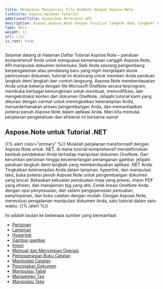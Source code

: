 ```yaml
---
title: Menguasai Manipulasi File OneNote dengan Aspose.Note
linktitle: Aspose.Halaman Tutorial
additionalTitle: Asumsikan Referensi API
description: Kuasai Aspose.Note dengan tutorial langkah demi langkah! Pelajari cara memanipulasi file OneNote secara terprogram untuk pemrosesan dokumen yang efisien.
type: docs
weight: 11
url: /id/
is_root: true
---
```


Selamat datang di Halaman Daftar Tutorial Aspose.Note – panduan komprehensif Anda untuk menguasai kemampuan canggih Aspose.Note, API manipulasi dokumen terkemuka. Baik Anda seorang pengembang berpengalaman atau pendatang baru yang ingin menjelajahi dunia pemrosesan dokumen, tutorial ini dirancang untuk memberi Anda panduan langkah demi langkah dan contoh langsung. Aspose.Note memberdayakan Anda untuk bekerja dengan file Microsoft OneNote secara terprogram, membuka berbagai kemungkinan untuk membuat, memodifikasi, dan mengekstraksi konten dari dokumen OneNote. Jelajahi tutorial kami yang dikurasi dengan cermat untuk meningkatkan keterampilan Anda, menyederhanakan proses pengembangan Anda, dan memanfaatkan potensi penuh Aspose.Note dalam aplikasi Anda. Mari kita memulai perjalanan pengetahuan dan efisiensi ini bersama-sama!

## Aspose.Note untuk Tutorial .NET
{{% alert color="primary" %}}
Mulailah perjalanan transformatif dengan Aspose.Note untuk .NET, di mana tutorial komprehensif mendefinisikan kembali pendekatan Anda terhadap manipulasi dokumen OneNote. Dari kerumitan perizinan hingga kecemerlangan penanganan gambar, jelajahi panduan langkah demi langkah yang memberdayakan aplikasi .NET Anda. Tingkatkan keterampilan Anda dalam lampiran, hyperlink, dan manipulasi teks, buka potensi penuh Aspose.Note untuk pengembangan dokumen yang lancar. Bebaskan kekuatan pembuatan meja yang presisi, impor PDF yang efisien, dan manajemen tag yang ahli. Cetak kreasi OneNote Anda dengan opsi penyesuaian, dan selami pengoperasian pemuatan, penyimpanan, dan buku catatan dengan mudah. Dengan Aspose.Note, merevolusi pengalaman manipulasi dokumen Anda, satu tutorial dalam satu waktu.
{{% /alert %}}

Ini adalah tautan ke beberapa sumber yang bermanfaat:
 
- [Perizinan](./net/licensing/)
- [Lampiran](./net/attachments/)
- [Hyperlink](./net/hyperlinks/)
- [Gambar-gambar](./net/images/)
- [Impor](./net/import/)
- [Memuat dan Menyimpan Operasi](./net/loading-and-saving-operations/)
- [Pengoperasian Buku Catatan](./net/notebook-operations/)
- [Manipulasi Catatan](./net/note-manipulation/)
- [Pencetakan Dokumen](./net/printing-document/)
- [Manipulasi Tabel](./net/table-manipulation/)
- [Manajemen Tag](./net/tag-management/)
- [Manipulasi Teks](./net/text-manipulation/)

